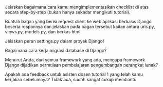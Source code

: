 Jelaskan bagaimana cara kamu mengimplementasikan checklist di atas secara step-by-step (bukan hanya sekadar mengikuti tutorial).

Buatlah bagan yang berisi request client ke web aplikasi berbasis Django beserta responnya dan jelaskan pada bagan 
tersebut kaitan antara urls.py, views.py, models.py, dan berkas html.

Jelaskan peran settings.py dalam proyek Django!

Bagaimana cara kerja migrasi database di Django?

Menurut Anda, dari semua framework yang ada, mengapa framework Django dijadikan permulaan pembelajaran pengembangan perangkat lunak?

Apakah ada feedback untuk asisten dosen tutorial 1 yang telah kamu kerjakan sebelumnya?
Tidak ada, sudah sangat cukup membantu